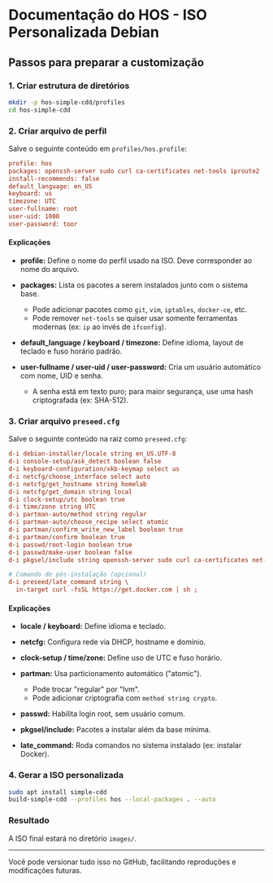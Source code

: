 # Documentação do HOS - ISO Personalizada Debian

## Passos para preparar a customização

### 1. Criar estrutura de diretórios

```bash
mkdir -p hos-simple-cdd/profiles
cd hos-simple-cdd
```

### 2. Criar arquivo de perfil

Salve o seguinte conteúdo em `profiles/hos.profile`:

```ini
profile: hos
packages: openssh-server sudo curl ca-certificates net-tools iproute2
install-recommends: false
default_language: en_US
keyboard: us
timezone: UTC
user-fullname: root
user-uid: 1000
user-password: toor
```

#### Explicações

* **profile:** Define o nome do perfil usado na ISO. Deve corresponder ao nome do arquivo.
* **packages:** Lista os pacotes a serem instalados junto com o sistema base.

  * Pode adicionar pacotes como `git`, `vim`, `iptables`, `docker-ce`, etc.
  * Pode remover `net-tools` se quiser usar somente ferramentas modernas (ex: `ip` ao invés de `ifconfig`).
* **default\_language / keyboard / timezone:** Define idioma, layout de teclado e fuso horário padrão.
* **user-fullname / user-uid / user-password:** Cria um usuário automático com nome, UID e senha.

  * A senha está em texto puro; para maior segurança, use uma hash criptografada (ex: SHA-512).

### 3. Criar arquivo `preseed.cfg`

Salve o seguinte conteúdo na raiz como `preseed.cfg`:

```ini
d-i debian-installer/locale string en_US.UTF-8
d-i console-setup/ask_detect boolean false
d-i keyboard-configuration/xkb-keymap select us
d-i netcfg/choose_interface select auto
d-i netcfg/get_hostname string homelab
d-i netcfg/get_domain string local
d-i clock-setup/utc boolean true
d-i time/zone string UTC
d-i partman-auto/method string regular
d-i partman-auto/choose_recipe select atomic
d-i partman/confirm_write_new_label boolean true
d-i partman/confirm boolean true
d-i passwd/root-login boolean true
d-i passwd/make-user boolean false
d-i pkgsel/include string openssh-server sudo curl ca-certificates net-tools iproute2

# Comando de pós-instalação (opcional)
d-i preseed/late_command string \
  in-target curl -fsSL https://get.docker.com | sh ;
```

#### Explicações

* **locale / keyboard:** Define idioma e teclado.
* **netcfg:** Configura rede via DHCP, hostname e domínio.
* **clock-setup / time/zone:** Define uso de UTC e fuso horário.
* **partman:** Usa particionamento automático ("atomic").

  * Pode trocar "regular" por "lvm".
  * Pode adicionar criptografia com `method string crypto`.
* **passwd:** Habilita login root, sem usuário comum.
* **pkgsel/include:** Pacotes a instalar além da base mínima.
* **late\_command:** Roda comandos no sistema instalado (ex: instalar Docker).

### 4. Gerar a ISO personalizada

```bash
sudo apt install simple-cdd
build-simple-cdd --profiles hos --local-packages . --auto
```

### Resultado

A ISO final estará no diretório `images/`.

---

Você pode versionar tudo isso no GitHub, facilitando reproduções e modificações futuras.
